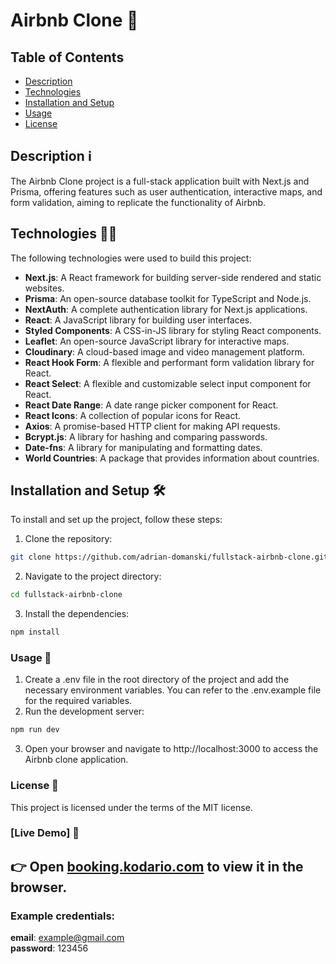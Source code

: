 # Airbnb Clone 🏨

## Table of Contents

- [Description](#description)
- [Technologies](#technologies)
- [Installation and Setup](#installation-and-setup)
- [Usage](#usage)
- [License](#license)

## Description ℹ️

The Airbnb Clone project is a full-stack application built with Next.js and Prisma, offering features such as user authentication, interactive maps, and form validation, aiming to replicate the functionality of Airbnb.

## Technologies 👨‍💻

The following technologies were used to build this project:

- **Next.js**: A React framework for building server-side rendered and static websites.
- **Prisma**: An open-source database toolkit for TypeScript and Node.js.
- **NextAuth**: A complete authentication library for Next.js applications.
- **React**: A JavaScript library for building user interfaces.
- **Styled Components**: A CSS-in-JS library for styling React components.
- **Leaflet**: An open-source JavaScript library for interactive maps.
- **Cloudinary**: A cloud-based image and video management platform.
- **React Hook Form**: A flexible and performant form validation library for React.
- **React Select**: A flexible and customizable select input component for React.
- **React Date Range**: A date range picker component for React.
- **React Icons**: A collection of popular icons for React.
- **Axios**: A promise-based HTTP client for making API requests.
- **Bcrypt.js**: A library for hashing and comparing passwords.
- **Date-fns**: A library for manipulating and formatting dates.
- **World Countries**: A package that provides information about countries.

## Installation and Setup 🛠️

To install and set up the project, follow these steps:

1. Clone the repository:

```bash
git clone https://github.com/adrian-domanski/fullstack-airbnb-clone.git
```
2. Navigate to the project directory:
```bash
cd fullstack-airbnb-clone
```
3. Install the dependencies:
```bash
npm install
```

### Usage 👀
1. Create a .env file in the root directory of the project and add the necessary environment variables. You can refer to the .env.example file for the required variables.
2. Run the development server:
```bash
npm run dev
```

3. Open your browser and navigate to http://localhost:3000 to access the Airbnb clone application.


### License 🪪

This project is licensed under the terms of the MIT license.

### [Live Demo] 🎉

## 👉 Open [booking.kodario.com](https://booking.kodario.com/) to view it in the browser.

### Example credentials:
**email**: example@gmail.com  
**password**: 123456
